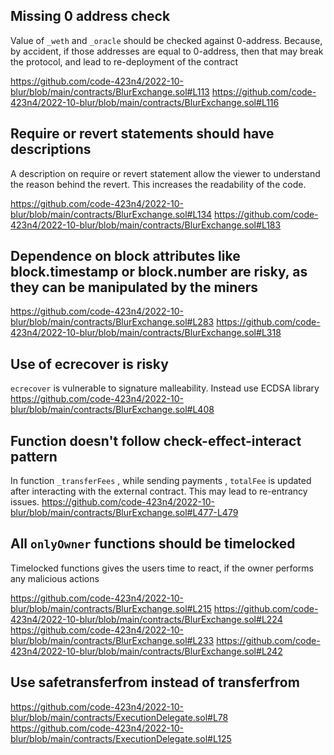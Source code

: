 ## Missing 0 address check

Value of `_weth` and `_oracle` should be checked against 0-address. Because, by accident, if those addresses are equal to 0-address, then 
that may break the protocol, and lead to re-deployment of the contract

https://github.com/code-423n4/2022-10-blur/blob/main/contracts/BlurExchange.sol#L113
https://github.com/code-423n4/2022-10-blur/blob/main/contracts/BlurExchange.sol#L116

## Require or revert statements should have descriptions 

A description on require or revert statement allow the viewer to understand the reason behind the revert. This increases the readability of the code.

https://github.com/code-423n4/2022-10-blur/blob/main/contracts/BlurExchange.sol#L134
https://github.com/code-423n4/2022-10-blur/blob/main/contracts/BlurExchange.sol#L183

## Dependence on block attributes like block.timestamp or block.number are risky, as they can be manipulated by the miners

https://github.com/code-423n4/2022-10-blur/blob/main/contracts/BlurExchange.sol#L283
https://github.com/code-423n4/2022-10-blur/blob/main/contracts/BlurExchange.sol#L318

## Use of ecrecover is risky

`ecrecover` is vulnerable to signature malleability. Instead use ECDSA library
https://github.com/code-423n4/2022-10-blur/blob/main/contracts/BlurExchange.sol#L408

## Function doesn't follow check-effect-interact pattern

In function `_transferFees` , while sending payments , `totalFee` is updated after interacting with the external contract. This may lead to re-entrancy issues.
https://github.com/code-423n4/2022-10-blur/blob/main/contracts/BlurExchange.sol#L477-L479

## All `onlyOwner` functions should be timelocked

Timelocked functions gives the users time to react, if the owner performs any malicious actions
 
https://github.com/code-423n4/2022-10-blur/blob/main/contracts/BlurExchange.sol#L215
https://github.com/code-423n4/2022-10-blur/blob/main/contracts/BlurExchange.sol#L224
https://github.com/code-423n4/2022-10-blur/blob/main/contracts/BlurExchange.sol#L233
https://github.com/code-423n4/2022-10-blur/blob/main/contracts/BlurExchange.sol#L242


## Use safetransferfrom instead of transferfrom

https://github.com/code-423n4/2022-10-blur/blob/main/contracts/ExecutionDelegate.sol#L78
https://github.com/code-423n4/2022-10-blur/blob/main/contracts/ExecutionDelegate.sol#L125